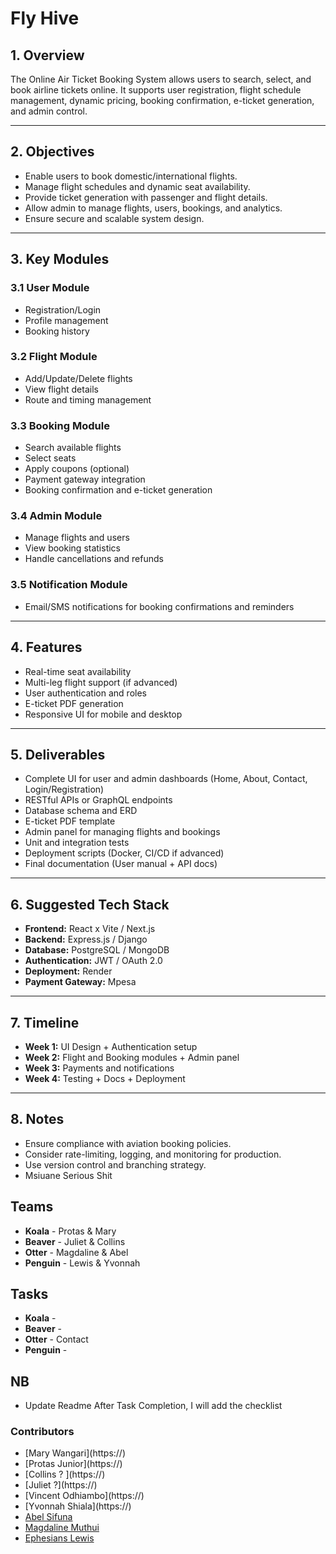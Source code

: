 # Fly Hive


## 1. Overview

The Online Air Ticket Booking System allows users to search, select, and book airline tickets online. It supports user registration, flight schedule management, dynamic pricing, booking confirmation, e-ticket generation, and admin control.

---

## 2. Objectives

* Enable users to book domestic/international flights.
* Manage flight schedules and dynamic seat availability.
* Provide ticket generation with passenger and flight details.
* Allow admin to manage flights, users, bookings, and analytics.
* Ensure secure and scalable system design.

---

## 3. Key Modules

### 3.1 User Module

* Registration/Login
* Profile management
* Booking history

### 3.2 Flight Module

* Add/Update/Delete flights
* View flight details
* Route and timing management

### 3.3 Booking Module

* Search available flights
* Select seats
* Apply coupons (optional)
* Payment gateway integration
* Booking confirmation and e-ticket generation

### 3.4 Admin Module

* Manage flights and users
* View booking statistics
* Handle cancellations and refunds

### 3.5 Notification Module

* Email/SMS notifications for booking confirmations and reminders

---

## 4. Features

* Real-time seat availability
* Multi-leg flight support (if advanced)
* User authentication and roles
* E-ticket PDF generation
* Responsive UI for mobile and desktop

---

## 5. Deliverables

* Complete UI for user and admin dashboards (Home, About, Contact, Login/Registration)
* RESTful APIs or GraphQL endpoints
* Database schema and ERD
* E-ticket PDF template
* Admin panel for managing flights and bookings
* Unit and integration tests
* Deployment scripts (Docker, CI/CD if advanced)
* Final documentation (User manual + API docs)

---

## 6. Suggested Tech Stack

* **Frontend:** React x Vite / Next.js
* **Backend:** Express.js / Django
* **Database:** PostgreSQL / MongoDB
* **Authentication:** JWT / OAuth 2.0
* **Deployment:** Render
* **Payment Gateway:** Mpesa
---

## 7. Timeline


* **Week 1:** UI Design + Authentication setup
* **Week 2:** Flight and Booking modules + Admin panel
* **Week 3:** Payments and notifications
* **Week 4:** Testing + Docs + Deployment
---

## 8. Notes

* Ensure compliance with aviation booking policies.
* Consider rate-limiting, logging, and monitoring for production.
* Use version control and branching strategy.
* Msiuane Serious Shit


## Teams

* **Koala** - Protas & Mary
* **Beaver** - Juliet & Collins
* **Otter** - Magdaline & Abel
* **Penguin** - Lewis & Yvonnah


## Tasks

* **Koala** -
* **Beaver** -
* **Otter** - Contact
* **Penguin** -

## NB

- Update Readme After Task Completion, I will add the checklist

### Contributors

- [Mary Wangari](https://<add your profile>)
- [Protas Junior](https://<add your profile>)
- [Collins ? ](https://<add your profile>)
- [Juliet ?](https://<add your profile>)
- [Vincent Odhiambo](https://<add your profile>)
- [Yvonnah Shiala](https://<add your profile>)
- [Abel Sifuna](https://github.com/Cfuna22)
- [Magdaline Muthui](https://github.com/Miss-Maggie)
- [Ephesians Lewis](https://github.com/quiesscent)
